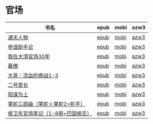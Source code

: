 # 官场

| 书名 | epub | mobi | azw3 |
| --- | --- | --- | --- |
| [通天人物](http://ct.dalanmei.com/f/31084289-571820960-21ae3d) | [epub](http://ct.dalanmei.com/f/31084289-571820960-21ae3d) | [mobi](http://ct.dalanmei.com/f/31084289-571548833-b37904) | [azw3](http://ct.dalanmei.com/f/31084289-572062649-e003c8) |
| [参谋助手论](http://ct.dalanmei.com/f/31084289-571774744-f95830) | [epub](http://ct.dalanmei.com/f/31084289-571774744-f95830) | [mobi](http://ct.dalanmei.com/f/31084289-571497509-bf7255) | [azw3](http://ct.dalanmei.com/f/31084289-571871572-ad2a16) |
| [我在大清官场30年](None) | [epub](None) | [mobi](None) | [azw3](None) |
| [幕僚](None) | [epub](None) | [mobi](None) | [azw3](None) |
| [大哥：流血的商战1-3](None) | [epub](None) | [mobi](None) | [azw3](None) |
| [二号首长](None) | [epub](None) | [mobi](None) | [azw3](None) |
| [阳谋为上](http://ct.dalanmei.com/f/31084289-582969291-508fd8) | [epub](http://ct.dalanmei.com/f/31084289-582969291-508fd8) | [mobi](http://ct.dalanmei.com/f/31084289-582937884-3dab65) | [azw3](http://ct.dalanmei.com/f/31084289-582968463-43a915) |
| [掌舵三部曲（掌舵＋掌舵2+舵手）](None) | [epub](None) | [mobi](None) | [azw3](None) |
| [侯卫东官场笔记（1-8册+巴国侯氏）](http://ct.dalanmei.com/f/31084289-571788128-cd585d) | [epub](http://ct.dalanmei.com/f/31084289-571788128-cd585d) | [mobi](http://ct.dalanmei.com/f/31084289-571455968-a0d3a9) | [azw3](http://ct.dalanmei.com/f/31084289-571889931-b0fd28) |
